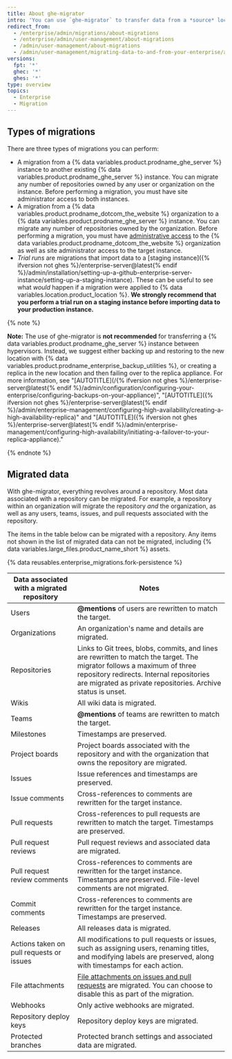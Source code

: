 ```yaml
---
title: About ghe-migrator
intro: 'You can use `ghe-migrator` to transfer data from a *source* location (either a {% data variables.product.prodname_dotcom_the_website %} organization or a {% data variables.product.prodname_ghe_server %} instance) to a *target* {% data variables.product.prodname_ghe_server %} instance.'
redirect_from:
  - /enterprise/admin/migrations/about-migrations
  - /enterprise/admin/user-management/about-migrations
  - /admin/user-management/about-migrations
  - /admin/user-management/migrating-data-to-and-from-your-enterprise/about-migrations
versions:
  fpt: '*'
  ghec: '*'
  ghes: '*'
type: overview
topics:
  - Enterprise
  - Migration
---
```


## Types of migrations

There are three types of migrations you can perform:

- A migration from a {% data variables.product.prodname_ghe_server %} instance to another existing {% data variables.product.prodname_ghe_server %} instance. You can migrate any number of repositories owned by any user or organization on the instance. Before performing a migration, you must have site administrator access to both instances.
- A migration from a {% data variables.product.prodname_dotcom_the_website %} organization to a {% data variables.product.prodname_ghe_server %} instance. You can migrate any number of repositories owned by the organization. Before performing a migration, you must have [administrative access](/organizations/managing-peoples-access-to-your-organization-with-roles/roles-in-an-organization) to the {% data variables.product.prodname_dotcom_the_website %} organization as well as site administrator access to the target instance.
- _Trial runs_ are migrations that import data to a [staging instance]({% ifversion not ghes %}/enterprise-server@latest{% endif %}/admin/installation/setting-up-a-github-enterprise-server-instance/setting-up-a-staging-instance). These can be useful to see what _would_ happen if a migration were applied to {% data variables.location.product_location %}. **We strongly recommend that you perform a trial run on a staging instance before importing data to your production instance.**

{% note %}

**Note:** The use of ghe-migrator is **not recommended** for transferring a {% data variables.product.prodname_ghe_server %} instance between hypervisors. Instead, we suggest either backing up and restoring to the new location with {% data variables.product.prodname_enterprise_backup_utilities %}, or creating a replica in the new location and then failing over to the replica appliance. For more information, see "[AUTOTITLE](/{% ifversion not ghes %}/enterprise-server@latest{% endif %}/admin/configuration/configuring-your-enterprise/configuring-backups-on-your-appliance)", "[AUTOTITLE]({% ifversion not ghes %}/enterprise-server@latest{% endif %}/admin/enterprise-management/configuring-high-availability/creating-a-high-availability-replica)" and "[AUTOTITLE]({% ifversion not ghes %}/enterprise-server@latest{% endif %}/admin/enterprise-management/configuring-high-availability/initiating-a-failover-to-your-replica-appliance)."

{% endnote %}

## Migrated data

With ghe-migrator, everything revolves around a repository. Most data associated with a repository can be migrated. For example, a repository within an organization will migrate the repository _and_ the organization, as well as any users, teams, issues, and pull requests associated with the repository.

The items in the table below can be migrated with a repository. Any items not shown in the list of migrated data can not be migrated, including {% data variables.large_files.product_name_short %} assets.

{% data reusables.enterprise_migrations.fork-persistence %}

|  Data associated with a migrated repository | Notes  |
|---------------------------------------------|--------|
| Users | **@mentions** of users are rewritten to match the target.
| Organizations | An organization's name and details are migrated.
| Repositories | Links to Git trees, blobs, commits, and lines are rewritten to match the target. The migrator follows a maximum of three repository redirects. Internal repositories are migrated as private repositories. Archive status is unset.
| Wikis | All wiki data is migrated.
| Teams | **@mentions** of teams are rewritten to match the target.
| Milestones | Timestamps are preserved.
| Project boards | Project boards associated with the repository and with the organization that owns the repository are migrated.
| Issues | Issue references and timestamps are preserved.
| Issue comments | Cross-references to comments are rewritten for the target instance.
| Pull requests | Cross-references to pull requests are rewritten to match the target. Timestamps are preserved.
| Pull request reviews | Pull request reviews and associated data are migrated.
| Pull request review comments | Cross-references to comments are rewritten for the target instance. Timestamps are preserved. File-level comments are not migrated.
| Commit comments | Cross-references to comments are rewritten for the target instance. Timestamps are preserved.
| Releases | All releases data is migrated.
| Actions taken on pull requests or issues | All modifications to pull requests or issues, such as assigning users, renaming titles, and modifying labels are preserved, along with timestamps for each action.
|  File attachments | [File attachments on issues and pull requests](/get-started/writing-on-github/working-with-advanced-formatting/attaching-files) are migrated. You can choose to disable this as part of the migration.
| Webhooks | Only active webhooks are migrated.
| Repository deploy keys | Repository deploy keys are migrated.
| Protected branches | Protected branch settings and associated data are migrated.
